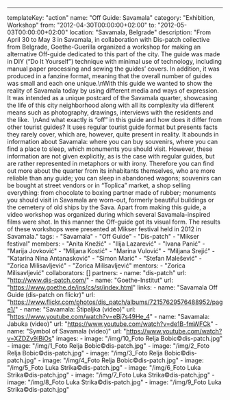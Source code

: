 ---
  templateKey: "action"
  name: "Off Guide: Savamala"
  category: "Exhibition, Workshop"
  from: "2012-04-30T00:00:00+02:00"
  to: "2012-05-03T00:00:00+02:00"
  location: "Savamala, Belgrade"
  description: "From April 30 to May 3 in Savamala, in collaboration with Dis-patch collective from Belgrade, Goethe-Guerilla organized a workshop for making an alternative Off-guide dedicated to this part of the city. The guide was made in DIY (“Do It Yourselfˮ) technique with minimal use of technology, including manual paper processing and sewing the guides’ covers. In addition, it was produced in a fanzine format, meaning that the overall number of guides was small and each one unique.\nWith this guide we wanted to show the reality of Savamala today by using different media and ways of expression. It was intended as a unique postcard of the Savamala quarter, showcasing the life of this city neighborhood along with all its complexity via different means such as photography, drawings, interviews with the residents and the like.  \nAnd what exactly is “offˮ in this guide and how does it differ from other tourist guides? It uses regular tourist guide format but presents facts they rarely cover, which are, however, quite present in reality. It abounds in information about Savamala: where you can buy souvenirs, where you can find a place to sleep, which monuments you should visit. However, these information are not given explicitly, as is the case with regular guides, but are rather represented in metaphors or with irony. Therefore you can find out more about the quarter from its inhabitants themselves, who are more reliable than any guide; you can sleep in abandoned wagons; souvenirs can be bought at street vendors or in “Toplicaˮ market, a shop selling everything: from chocolate to boxing partner made of rubber; monuments you should visit in Savamala are worn-out, formerly beautiful buildings or the cemetery of old ships by the Sava. Apart from making this guide, a video workshop was organized during which several Savamala-inspired films were shot. In this manner the Off-guide got its visual form. The results of these workshops were presented at Mikser festival held in 2012 in Savamala."
  tags: 
    - "Savamala"
    - "Off Guide"
    - "Dis-patch"
    - "Mikser festival"
  members: 
    - "Anita Knežić"
    - "Ilija Lazarević"
    - "Ivana Panić"
    - "Marija Jovković"
    - "Miljana Kostić"
    - "Marina Vulović"
    - "Miljana Srejić"
    - "Katarina Nina Antanasković"
    - "Simon Marić"
    - "Stefan Malešević"
    - "Zorica Milisavljević"
    - "Zorica Milisavljević"
  mentors: 
    - "Zorica Milisavljević"
  collaborators: []
  partners: 
    - 
      name: "dis-patch"
      url: "http://www.dis-patch.com/"
    - 
      name: "Goethe-Institut"
      url: "https://www.goethe.de/ins/cs/sr/index.html"
  links: 
    - 
      name: "Savamala Off Guide (dis-patch on flickr)"
      url: "https://www.flickr.com/photos/dis_patch/albums/72157629576488952/page1/"
    - 
      name: "Savamala: Štipaljka (video)"
      url: "https://www.youtube.com/watch?v=eBj7s49He_4"
    - 
      name: "Savamala: Jabuka (video)"
      url: "https://www.youtube.com/watch?v=de1B-fmWFCk"
    - 
      name: "Symbol of Savamala (video)"
      url: "https://www.youtube.com/watch?v=XZDZv9IBiOs"
  images: 
    - 
      image: "/img/10_Foto Relja Bobic©dis-patch.jpg"
    - 
      image: "/img/1_Foto Relja Bobic©dis-patch.jpg"
    - 
      image: "/img/2_Foto Relja Bobic©dis-patch.jpg"
    - 
      image: "/img/3_Foto Relja Bobic©dis-patch.jpg"
    - 
      image: "/img/4_Foto Relja Bobic©dis-patch.jpg"
    - 
      image: "/img/5_Foto Luka Strika©dis-patch.jpg"
    - 
      image: "/img/6_Foto Luka Strika©dis-patch.jpg"
    - 
      image: "/img/7_Foto Luka Strika©dis-patch.jpg"
    - 
      image: "/img/8_Foto Luka Strika©dis-patch.jpg"
    - 
      image: "/img/9_Foto Luka Strika©dis-patch.jpg"
